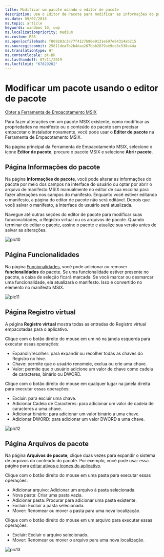 ```yaml
---
title: Modificar um pacote usando o editor de pacote
description: Use o Editor de Pacote para modificar as informações do pacote
ms.date: 09/07/2018
ms.topic: article
keywords: windows 10, uwp
ms.localizationpriority: medium
ms.custom: RS5
ms.openlocfilehash: f809283c3a77f4127b90e9131e697e64314ab215
ms.sourcegitcommit: 25811dea7b2b4daa267bbb2879ae9ce3c530a44a
ms.translationtype: HT
ms.contentlocale: pt-BR
ms.lasthandoff: 07/11/2019
ms.locfileid: "67829202"
---
```

# <a name="modify-a-package-using-package-editor"></a>Modificar um pacote usando o editor de pacote

<div class="nextstepaction"><p><a class="x-hidden-focus" href="https://www.microsoft.com/en-us/p/msix-packaging-tool/9n5lw3jbcxkf" data-linktype="external">Obter a Ferramenta de Empacotamento MSIX</a></p></div>

Para fazer alterações em um pacote MSIX existente, como modificar as propriedades no manifesto ou o conteúdo do pacote sem precisar empacotar o instalador novamente, você pode usar o **Editor de pacote** na Ferramenta de Empacotamento MSIX.

Na página principal da Ferramenta de Empacotamento MSIX, selecione o ícone **Editor de pacote**, procure o pacote MSIX e selecione **Abrir pacote**.

## <a name="package-information-page"></a>Página Informações do pacote

Na página **Informações do pacote**, você pode alterar as informações do pacote por meio dos campos na interface do usuário ou optar por abrir o arquivo de manifesto MSIX manualmente no editor de sua escolha para fazer alterações nos campos do manifesto. Enquanto você estiver editando o manifesto, a página do editor de pacote não será editável. Depois que você salvar o manifesto, a interface do usuário será atualizada.

Navegue até outras seções do editor de pacote para modificar suas funcionalidades, o Registro virtual ou os arquivos de pacote. Quando terminar de editar o pacote, assine o pacote e atualize sua versão antes de salvar as alterações.

![pic10](images/pic10.png)

## <a name="capabilities-page"></a>Página Funcionalidades

Na página [Funcionalidades](https://docs.microsoft.com/uwp/schemas/appxpackage/uapmanifestschema/element-capability), você pode adicionar ou remover **funcionalidades** do pacote. Se uma funcionalidade estiver presente no pacote, a caixa de seleção ficará marcada. Se você marcar ou desmarcar uma funcionalidade, ela atualizará o manifesto. Isso é convertido no elemento <capability> no manifesto MSIX.

![pic11](images/pic11.png)

## <a name="virtual-registry-page"></a>Página Registro virtual

A página **Registro virtual** mostra todas as entradas do Registro virtual empacotadas para o aplicativo.

Clique com o botão direito do mouse em um nó na janela esquerda para executar essas operações:

- Expandir/recolher: para expandir ou recolher todas as chaves do Registro no hive.
- Chave: permite que o usuário renomeie, exclua ou crie uma chave.
- Valor: permite que o usuário adicione um valor de chave como cadeia de caracteres, binário ou DWORD.

Clique com o botão direito do mouse em qualquer lugar na janela direita para executar essas operações:

- Excluir: para excluir uma chave.
- Adicionar Cadeia de Caracteres: para adicionar um valor de cadeia de caracteres a uma chave.
- Adicionar binário: para adicionar um valor binário a uma chave.
- Adicionar DWORD: para adicionar um valor DWORD a uma chave.

![pic12](images/pic12.png)

## <a name="package-files-page"></a>Página Arquivos de pacote

Na página **Arquivos de pacote**, clique duas vezes para expandir o sistema de arquivos do conteúdo do pacote. Por exemplo, você pode usar essa página para [editar ativos e ícones do aplicativo](edit-icons-and-assets.md).

Clique com o botão direito do mouse em uma pasta para executar essas operações:

- Adicionar arquivo: Adicionar um arquivo à pasta selecionada.
- Nova pasta: Criar uma pasta vazia.
- Adicionar pasta: Procurar para adicionar uma pasta existente.
- Excluir: Excluir a pasta selecionada.
- Mover: Renomear ou mover a pasta para uma nova localização.

Clique com o botão direito do mouse em um arquivo para executar essas operações:

- Excluir: Excluir o arquivo selecionado.
- Mover: Renomear ou mover o arquivo para uma nova localização.

![pic13](images/pic13.png)

